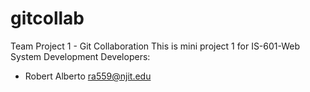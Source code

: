 # gitcollab
Team Project 1 - Git Collaboration
This is mini project 1 for IS-601-Web System Development
Developers:
- Robert Alberto ra559@njit.edu
